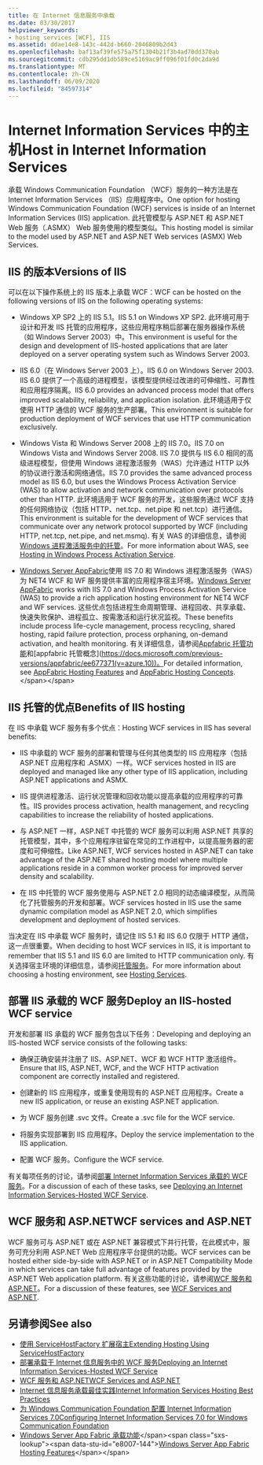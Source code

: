```yaml
---
title: 在 Internet 信息服务中承载
ms.date: 03/30/2017
helpviewer_keywords:
- hosting services [WCF], IIS
ms.assetid: ddae14e8-143c-442d-b660-2046809b2d43
ms.openlocfilehash: baf13af39fe575a75f1304b21f3b4ad70dd370ab
ms.sourcegitcommit: cdb295dd1db589ce5169ac9ff096f01fd0c2da9d
ms.translationtype: MT
ms.contentlocale: zh-CN
ms.lasthandoff: 06/09/2020
ms.locfileid: "84597314"
---
```

# <a name="host-in-internet-information-services"></a><span data-ttu-id="e8007-102">Internet Information Services 中的主机</span><span class="sxs-lookup"><span data-stu-id="e8007-102">Host in Internet Information Services</span></span>

<span data-ttu-id="e8007-103">承载 Windows Communication Foundation （WCF）服务的一种方法是在 Internet Information Services （IIS）应用程序中。</span><span class="sxs-lookup"><span data-stu-id="e8007-103">One option for hosting Windows Communication Foundation (WCF) services is inside of an Internet Information Services (IIS) application.</span></span> <span data-ttu-id="e8007-104">此托管模型与 ASP.NET 和 ASP.NET Web 服务（.ASMX） Web 服务使用的模型类似。</span><span class="sxs-lookup"><span data-stu-id="e8007-104">This hosting model is similar to the model used by ASP.NET and ASP.NET Web services (ASMX) Web Services.</span></span>

## <a name="versions-of-iis"></a><span data-ttu-id="e8007-105">IIS 的版本</span><span class="sxs-lookup"><span data-stu-id="e8007-105">Versions of IIS</span></span>

<span data-ttu-id="e8007-106">可以在以下操作系统上的 IIS 版本上承载 WCF：</span><span class="sxs-lookup"><span data-stu-id="e8007-106">WCF can be hosted on the following versions of IIS on the following operating systems:</span></span>

- <span data-ttu-id="e8007-107">Windows XP SP2 上的 IIS 5.1。</span><span class="sxs-lookup"><span data-stu-id="e8007-107">IIS 5.1 on Windows XP SP2.</span></span> <span data-ttu-id="e8007-108">此环境可用于设计和开发 IIS 托管的应用程序，这些应用程序稍后部署在服务器操作系统（如 Windows Server 2003）中。</span><span class="sxs-lookup"><span data-stu-id="e8007-108">This environment is useful for the design and development of IIS-hosted applications that are later deployed on a server operating system such as Windows Server 2003.</span></span>

- <span data-ttu-id="e8007-109">IIS 6.0（在 Windows Server 2003 上）。</span><span class="sxs-lookup"><span data-stu-id="e8007-109">IIS 6.0 on Windows Server 2003.</span></span> <span data-ttu-id="e8007-110">IIS 6.0 提供了一个高级的进程模型，该模型提供经过改进的可伸缩性、可靠性和应用程序隔离。</span><span class="sxs-lookup"><span data-stu-id="e8007-110">IIS 6.0 provides an advanced process model that offers improved scalability, reliability, and application isolation.</span></span> <span data-ttu-id="e8007-111">此环境适用于仅使用 HTTP 通信的 WCF 服务的生产部署。</span><span class="sxs-lookup"><span data-stu-id="e8007-111">This environment is suitable for production deployment of WCF services that use HTTP communication exclusively.</span></span>

- <span data-ttu-id="e8007-112">Windows Vista 和 Windows Server 2008 上的 IIS 7.0。</span><span class="sxs-lookup"><span data-stu-id="e8007-112">IIS 7.0 on Windows Vista and Windows Server 2008.</span></span> <span data-ttu-id="e8007-113">IIS 7.0 提供与 IIS 6.0 相同的高级进程模型，但使用 Windows 进程激活服务（WAS）允许通过 HTTP 以外的协议进行激活和网络通信。</span><span class="sxs-lookup"><span data-stu-id="e8007-113">IIS 7.0 provides the same advanced process model as IIS 6.0, but uses the Windows Process Activation Service (WAS) to allow activation and network communication over protocols other than HTTP.</span></span> <span data-ttu-id="e8007-114">此环境适用于 WCF 服务的开发，这些服务通过 WCF 支持的任何网络协议（包括 HTTP、net.tcp、net.pipe 和 net.tcp）进行通信。</span><span class="sxs-lookup"><span data-stu-id="e8007-114">This environment is suitable for the development of WCF services that communicate over any network protocol supported by WCF (including HTTP, net.tcp, net.pipe, and net.msmq).</span></span> <span data-ttu-id="e8007-115">有关 WAS 的详细信息，请参阅[Windows 进程激活服务中的托管](hosting-in-windows-process-activation-service.md)。</span><span class="sxs-lookup"><span data-stu-id="e8007-115">For more information about WAS, see [Hosting in Windows Process Activation Service](hosting-in-windows-process-activation-service.md).</span></span>

- <span data-ttu-id="e8007-116">[Windows Server AppFabric](https://docs.microsoft.com/previous-versions/appfabric/ff384253(v=azure.10))使用 IIS 7.0 和 Windows 进程激活服务（WAS）为 NET4 WCF 和 WF 服务提供丰富的应用程序宿主环境。</span><span class="sxs-lookup"><span data-stu-id="e8007-116">[Windows Server AppFabric](https://docs.microsoft.com/previous-versions/appfabric/ff384253(v=azure.10)) works with IIS 7.0 and Windows Process Activation Service (WAS) to provide a rich application hosting environment for NET4 WCF and WF services.</span></span> <span data-ttu-id="e8007-117">这些优点包括进程生命周期管理、进程回收、共享承载、快速失败保护、进程孤立、按需激活和运行状况监视。</span><span class="sxs-lookup"><span data-stu-id="e8007-117">These benefits include process life-cycle management, process recycling, shared hosting, rapid failure protection, process orphaning, on-demand activation, and health monitoring.</span></span> <span data-ttu-id="e8007-118">有关详细信息，请参阅[Appfabric 托管功能](https://docs.microsoft.com/previous-versions/appfabric/ee677189(v=azure.10))和[appfabric 托管概念](https://docs.microsoft.com/previous-versions/appfabric/ee677371(v=azure.10))。</span><span class="sxs-lookup"><span data-stu-id="e8007-118">For detailed information, see [AppFabric Hosting Features](https://docs.microsoft.com/previous-versions/appfabric/ee677189(v=azure.10)) and [AppFabric Hosting Concepts](https://docs.microsoft.com/previous-versions/appfabric/ee677371(v=azure.10)).</span></span>

## <a name="benefits-of-iis-hosting"></a><span data-ttu-id="e8007-119">IIS 托管的优点</span><span class="sxs-lookup"><span data-stu-id="e8007-119">Benefits of IIS hosting</span></span>

<span data-ttu-id="e8007-120">在 IIS 中承载 WCF 服务有多个优点：</span><span class="sxs-lookup"><span data-stu-id="e8007-120">Hosting WCF services in IIS has several benefits:</span></span>

- <span data-ttu-id="e8007-121">IIS 中承载的 WCF 服务的部署和管理与任何其他类型的 IIS 应用程序（包括 ASP.NET 应用程序和 .ASMX）一样。</span><span class="sxs-lookup"><span data-stu-id="e8007-121">WCF services hosted in IIS are deployed and managed like any other type of IIS application, including ASP.NET applications and ASMX.</span></span>

- <span data-ttu-id="e8007-122">IIS 提供进程激活、运行状况管理和回收功能以提高承载的应用程序的可靠性。</span><span class="sxs-lookup"><span data-stu-id="e8007-122">IIS provides process activation, health management, and recycling capabilities to increase the reliability of hosted applications.</span></span>

- <span data-ttu-id="e8007-123">与 ASP.NET 一样，ASP.NET 中托管的 WCF 服务可以利用 ASP.NET 共享的托管模型，其中，多个应用程序驻留在常见的工作进程中，以提高服务器的密度和可伸缩性。</span><span class="sxs-lookup"><span data-stu-id="e8007-123">Like ASP.NET, WCF services hosted in ASP.NET can take advantage of the ASP.NET shared hosting model where multiple applications reside in a common worker process for improved server density and scalability.</span></span>

- <span data-ttu-id="e8007-124">在 IIS 中托管的 WCF 服务使用与 ASP.NET 2.0 相同的动态编译模型，从而简化了托管服务的开发和部署。</span><span class="sxs-lookup"><span data-stu-id="e8007-124">WCF services hosted in IIS use the same dynamic compilation model as ASP.NET 2.0, which simplifies development and deployment of hosted services.</span></span>

<span data-ttu-id="e8007-125">当决定在 IIS 中承载 WCF 服务时，请记住 IIS 5.1 和 IIS 6.0 仅限于 HTTP 通信，这一点很重要。</span><span class="sxs-lookup"><span data-stu-id="e8007-125">When deciding to host WCF services in IIS, it is important to remember that IIS 5.1 and IIS 6.0 are limited to HTTP communication only.</span></span> <span data-ttu-id="e8007-126">有关选择宿主环境的详细信息，请参阅[托管服务](../hosting-services.md)。</span><span class="sxs-lookup"><span data-stu-id="e8007-126">For more information about choosing a hosting environment, see [Hosting Services](../hosting-services.md).</span></span>

## <a name="deploy-an-iis-hosted-wcf-service"></a><span data-ttu-id="e8007-127">部署 IIS 承载的 WCF 服务</span><span class="sxs-lookup"><span data-stu-id="e8007-127">Deploy an IIS-hosted WCF service</span></span>

<span data-ttu-id="e8007-128">开发和部署 IIS 承载的 WCF 服务包含以下任务：</span><span class="sxs-lookup"><span data-stu-id="e8007-128">Developing and deploying an IIS-hosted WCF service consists of the following tasks:</span></span>

- <span data-ttu-id="e8007-129">确保正确安装并注册了 IIS、ASP.NET、WCF 和 WCF HTTP 激活组件。</span><span class="sxs-lookup"><span data-stu-id="e8007-129">Ensure that IIS, ASP.NET, WCF, and the WCF HTTP activation component are correctly installed and registered.</span></span>

- <span data-ttu-id="e8007-130">创建新的 IIS 应用程序，或重复使用现有的 ASP.NET 应用程序。</span><span class="sxs-lookup"><span data-stu-id="e8007-130">Create a new IIS application, or reuse an existing ASP.NET application.</span></span>

- <span data-ttu-id="e8007-131">为 WCF 服务创建 .svc 文件。</span><span class="sxs-lookup"><span data-stu-id="e8007-131">Create a .svc file for the WCF service.</span></span>

- <span data-ttu-id="e8007-132">将服务实现部署到 IIS 应用程序。</span><span class="sxs-lookup"><span data-stu-id="e8007-132">Deploy the service implementation to the IIS application.</span></span>

- <span data-ttu-id="e8007-133">配置 WCF 服务。</span><span class="sxs-lookup"><span data-stu-id="e8007-133">Configure the WCF service.</span></span>

<span data-ttu-id="e8007-134">有关每项任务的讨论，请参阅[部署 Internet Information Services 承载的 WCF 服务](deploying-an-internet-information-services-hosted-wcf-service.md)。</span><span class="sxs-lookup"><span data-stu-id="e8007-134">For a discussion of each of these tasks, see [Deploying an Internet Information Services-Hosted WCF Service](deploying-an-internet-information-services-hosted-wcf-service.md).</span></span>

## <a name="wcf-services-and-aspnet"></a><span data-ttu-id="e8007-135">WCF 服务和 ASP.NET</span><span class="sxs-lookup"><span data-stu-id="e8007-135">WCF services and ASP.NET</span></span>

<span data-ttu-id="e8007-136">WCF 服务可与 ASP.NET 或在 ASP.NET 兼容模式下并行托管，在此模式中，服务可充分利用 ASP.NET Web 应用程序平台提供的功能。</span><span class="sxs-lookup"><span data-stu-id="e8007-136">WCF services can be hosted either side-by-side with ASP.NET or in ASP.NET Compatibility Mode in which services can take full advantage of features provided by the ASP.NET Web application platform.</span></span> <span data-ttu-id="e8007-137">有关这些功能的讨论，请参阅[WCF 服务和 ASP.NET](wcf-services-and-aspnet.md)。</span><span class="sxs-lookup"><span data-stu-id="e8007-137">For a discussion of these features, see [WCF Services and ASP.NET](wcf-services-and-aspnet.md).</span></span>

## <a name="see-also"></a><span data-ttu-id="e8007-138">另请参阅</span><span class="sxs-lookup"><span data-stu-id="e8007-138">See also</span></span>

- [<span data-ttu-id="e8007-139">使用 ServiceHostFactory 扩展宿主</span><span class="sxs-lookup"><span data-stu-id="e8007-139">Extending Hosting Using ServiceHostFactory</span></span>](../extending/extending-hosting-using-servicehostfactory.md)
- [<span data-ttu-id="e8007-140">部署承载于 Internet 信息服务中的 WCF 服务</span><span class="sxs-lookup"><span data-stu-id="e8007-140">Deploying an Internet Information Services-Hosted WCF Service</span></span>](deploying-an-internet-information-services-hosted-wcf-service.md)
- [<span data-ttu-id="e8007-141">WCF 服务和 ASP.NET</span><span class="sxs-lookup"><span data-stu-id="e8007-141">WCF Services and ASP.NET</span></span>](wcf-services-and-aspnet.md)
- [<span data-ttu-id="e8007-142">Internet 信息服务承载最佳实践</span><span class="sxs-lookup"><span data-stu-id="e8007-142">Internet Information Services Hosting Best Practices</span></span>](internet-information-services-hosting-best-practices.md)
- [<span data-ttu-id="e8007-143">为 Windows Communication Foundation 配置 Internet Information Services 7.0</span><span class="sxs-lookup"><span data-stu-id="e8007-143">Configuring Internet Information Services 7.0 for Windows Communication Foundation</span></span>](configuring-iis-for-wcf.md)
- <span data-ttu-id="e8007-144">[Windows Server App Fabric 承载功能](https://docs.microsoft.com/previous-versions/appfabric/ee677189(v=azure.10))</span><span class="sxs-lookup"><span data-stu-id="e8007-144">[Windows Server App Fabric Hosting Features](https://docs.microsoft.com/previous-versions/appfabric/ee677189(v=azure.10))</span></span>
